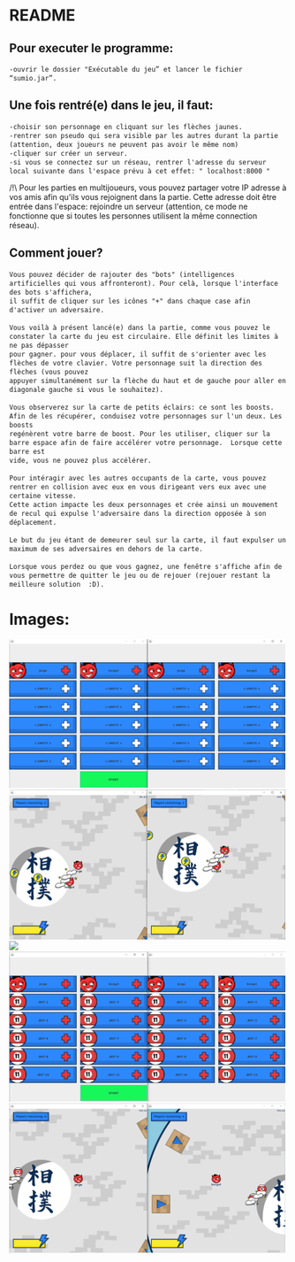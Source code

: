 # README

## Pour executer le programme:
	-ouvrir le dossier "Exécutable du jeu” et lancer le fichier “sumio.jar”.

## Une fois rentré(e) dans le jeu, il faut:
	-choisir son personnage en cliquant sur les flèches jaunes.  
	-rentrer son pseudo qui sera visible par les autres durant la partie (attention, deux joueurs ne peuvent pas avoir le même nom)
	-cliquer sur créer un serveur.
	-si vous se connectez sur un réseau, rentrer l'adresse du serveur local suivante dans l'espace prévu à cet effet: " localhost:8000 " 
/!\ Pour les parties en multijoueurs, vous pouvez partager votre IP adresse à vos amis afin qu'ils vous rejoignent dans la partie. Cette adresse doit être entrée dans 
l'espace: rejoindre un serveur (attention, ce mode ne fonctionne que si toutes les personnes utilisent la même connection réseau). 
     
## Comment jouer?
	Vous pouvez décider de rajouter des "bots" (intelligences artificielles qui vous affronteront). Pour celà, lorsque l'interface des bots s'affichera, 
	il suffit de cliquer sur les icônes "+" dans chaque case afin d'activer un adversaire. 

	Vous voilà à présent lancé(e) dans la partie, comme vous pouvez le constater la carte du jeu est circulaire. Elle définit les limites à ne pas dépasser 
	pour gagner. pour vous déplacer, il suffit de s'orienter avec les flèches de votre clavier. Votre personnage suit la direction des flèches (vous pouvez 
	appuyer simultanément sur la flèche du haut et de gauche pour aller en diagonale gauche si vous le souhaitez).
	
	Vous observerez sur la carte de petits éclairs: ce sont les boosts. Afin de les récupérer, conduisez votre personnages sur l'un deux. Les boosts 
	regénèrent votre barre de boost. Pour les utiliser, cliquer sur la barre espace afin de faire accélérer votre personnage.  Lorsque cette barre est 	
	vide, vous ne pouvez plus accélérer. 

	Pour intéragir avec les autres occupants de la carte, vous pouvez rentrer en collision avec eux en vous dirigeant vers eux avec une certaine vitesse. 
	Cette action impacte les deux personnages et crée ainsi un mouvement de recul qui expulse l'adversaire dans la direction opposée à son déplacement. 

	Le but du jeu étant de demeurer seul sur la carte, il faut expulser un maximum de ses adversaires en dehors de la carte. 

	Lorsque vous perdez ou que vous gagnez, une fenêtre s'affiche afin de vous permettre de quitter le jeu ou de rejouer (rejouer restant la meilleure solution  :D).

# Images:
<img src="https://raw.githubusercontent.com/jorgekorgut/sum.io/main/Images_Execution/sumio_lobby.png" width="500">
<img src="https://raw.githubusercontent.com/jorgekorgut/sum.io/main/Images_Execution/sumio_playing.png" width="500">
<img src="https://raw.githubusercontent.com/jorgekorgut/sum.io/main/Images_Executionsumio_win.png" width="500">
<img src="https://raw.githubusercontent.com/jorgekorgut/sum.io/main/Images_Execution/sumio_bots.png" width="500">
<img src="https://raw.githubusercontent.com/jorgekorgut/sum.io/main/Images_Execution/sumio_bots_fight.png" width="500">


